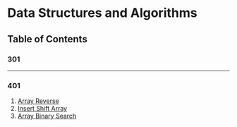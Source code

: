 # Data Structures and Algorithms

## Table of Contents

### **301**

_____

### **401**

1. [Array Reverse](/401/ArrayReverse/README.md)
2. [Insert Shift Array](/401/InsertShiftArray/README.md)
3. [Array Binary Search](/401/ArrayBinarySearch/README.md)
